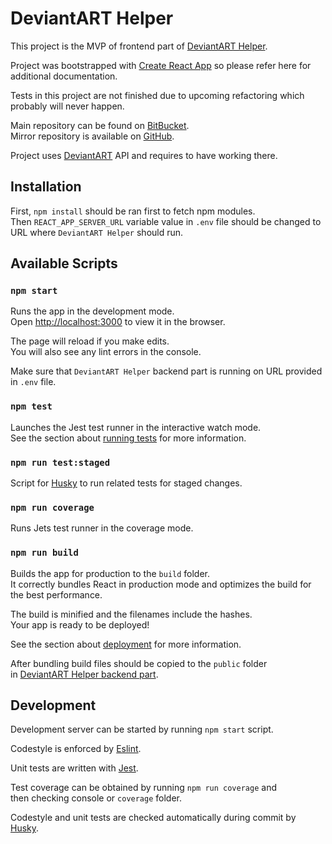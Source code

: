 # DeviantART Helper

This project is the MVP of frontend part of [DeviantART Helper](https://bitbucket.org/VladimirButin/deviantart-helper-backend-koa).

Project was bootstrapped with [Create React App](https://github.com/facebook/create-react-app) so please refer here for additional documentation.

Tests in this project are not finished due to upcoming refactoring which probably will never happen.

Main repository can be found on [BitBucket](https://bitbucket.org/VladimirButin/deviantart-helper-frontend-react).<br>
Mirror repository is available on [GitHub](https://github.com/ButinVladimir/deviantart-helper-frontend-react).

Project uses [DeviantART](https://www.deviantart.com/developers/) API and requires to have working there.

## Installation

First, `npm install` should be ran first to fetch npm modules.<br>
Then `REACT_APP_SERVER_URL` variable value in `.env` file should be changed to URL where `DeviantART Helper` should run.

## Available Scripts

### `npm start`

Runs the app in the development mode.<br>
Open [http://localhost:3000](http://localhost:3000) to view it in the browser.

The page will reload if you make edits.<br>
You will also see any lint errors in the console.

Make sure that `DeviantART Helper` backend part is running on URL provided in `.env` file.

### `npm test`

Launches the Jest test runner in the interactive watch mode.<br>
See the section about [running tests](https://facebook.github.io/create-react-app/docs/running-tests) for more information.

### `npm run test:staged`

Script for [Husky](https://github.com/typicode/husky) to run related tests for staged changes.

### `npm run coverage`

Runs Jets test runner in the coverage mode.

### `npm run build`

Builds the app for production to the `build` folder.<br>
It correctly bundles React in production mode and optimizes the build for the best performance.

The build is minified and the filenames include the hashes.<br>
Your app is ready to be deployed!

See the section about [deployment](https://facebook.github.io/create-react-app/docs/deployment) for more information.

After bundling build files should be copied to the `public` folder<br>
in [DeviantART Helper backend part](https://bitbucket.org/VladimirButin/deviantart-helper-backend-koa).

## Development

Development server can be started by running `npm start` script.

Codestyle is enforced by [Eslint](https://github.com/eslint/eslint).

Unit tests are written with [Jest](https://github.com/facebook/jest).

Test coverage can be obtained by running `npm run coverage` and<br>
then checking console or `coverage` folder.

Codestyle and unit tests are checked automatically during commit by [Husky](https://github.com/typicode/husky).